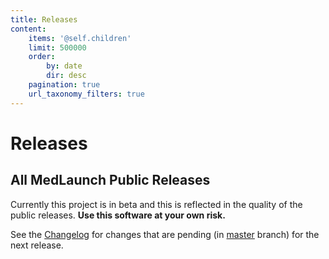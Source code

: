 ```yaml
---
title: Releases
content:
    items: '@self.children'
    limit: 500000
    order:
        by: date
        dir: desc
    pagination: true
    url_taxonomy_filters: true
---
```


# Releases
## All MedLaunch Public Releases

Currently this project is in beta and this is reflected in the quality of the public releases.
**Use this software at your own risk.**

See the [Changelog](http://medlaunch.asnitech.co.uk/changelog) for changes that are pending (in [master](https://github.com/Asnivor/MedLaunch) branch) for the next release.